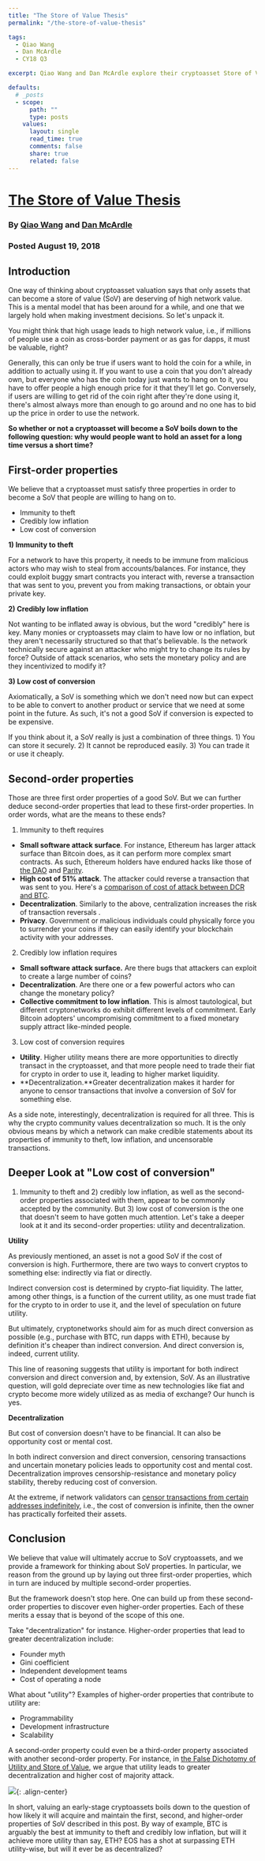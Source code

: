 ```yaml
---
title: "The Store of Value Thesis"
permalink: "/the-store-of-value-thesis" 

tags:
  - Qiao Wang
  - Dan McArdle
  - CY18 Q3

excerpt: Qiao Wang and Dan McArdle explore their cryptoasset Store of Value Thesis. Posted August 19, 2018. 

defaults:
  # _posts
  - scope:
      path: ""
      type: posts
    values:
      layout: single
      read_time: true
      comments: false
      share: true
      related: false
---
```



# [The Store of Value Thesis](https://tokeneconomy.co/the-store-of-value-thesis-42d3cfde50a9)
### By [Qiao Wang](https://tokeneconomy.co/@QwQiao) and [Dan McArdle](https://medium.com/@robustus) 
### Posted August 19, 2018



## Introduction

One way of thinking about cryptoasset valuation says that only assets that can become a store of value (SoV) are deserving of high network value. This is a mental model that has been around for a while, and one that we largely hold when making investment decisions. So let's unpack it.

You might think that high usage leads to high network value, i.e., if millions of people use a coin as cross-border payment or as gas for dapps, it must be valuable, right?

Generally, this can only be true if users want to hold the coin for a while, in addition to actually using it. If you want to use a coin that you don't already own, but everyone who has the coin today just wants to hang on to it, you have to offer people a high enough price for it that they'll let go. Conversely, if users are willing to get rid of the coin right after they're done using it, there's almost always more than enough to go around and no one has to bid up the price in order to use the network.

**So whether or not a cryptoasset will become a SoV boils down to the following question: why would people want to hold an asset for a long time versus a short time?**

## First-order properties

We believe that a cryptoasset must satisfy three properties in order to become a SoV that people are willing to hang on to.

* Immunity to theft
* Credibly low inflation
* Low cost of conversion

**1) Immunity to theft**

For a network to have this property, it needs to be immune from malicious actors who may wish to steal from accounts/balances. For instance, they could exploit buggy smart contracts you interact with, reverse a transaction that was sent to you, prevent you from making transactions, or obtain your private key.

**2) Credibly low inflation**

Not wanting to be inflated away is obvious, but the word "credibly" here is key. Many monies or cryptoassets may claim to have low or no inflation, but they aren't necessarily structured so that that's believable. Is the network technically secure against an attacker who might try to change its rules by force? Outside of attack scenarios, who sets the monetary policy and are they incentivized to modify it?

**3) Low cost of conversion**

Axiomatically, a SoV is something which we don't need now but can expect to be able to convert to another product or service that we need at some point in the future. As such, it's not a good SoV if conversion is expected to be expensive.

If you think about it, a SoV really is just a combination of three things. 1) You can store it securely. 2) It cannot be reproduced easily. 3) You can trade it or use it cheaply.

## Second-order properties

Those are three first order properties of a good SoV. But we can further deduce second-order properties that lead to these first-order properties. In order words, what are the means to these ends?

1) Immunity to theft requires

* **Small software attack surface**. For instance, Ethereum has larger attack surface than Bitcoin does, as it can perform more complex smart contracts. As such, Ethereum holders have endured hacks like those of [the DAO](https://en.wikipedia.org/wiki/The_DAO_%28organization%29) and [Parity](https://blog.zeppelin.solutions/on-the-parity-wallet-multisig-hack-405a8c12e8f7).
* **High cost of 51% attack**. The attacker could reverse a transaction that was sent to you. Here's a [comparison of cost of attack between DCR and BTC](https://blog.usejournal.com/apples-to-apples-decred-is-20x-more-expensive-to-attack-than-bitcoin-68bafeb4546f).
* **Decentralization**. Similarly to the above, centralization increases the risk of transaction reversals .
* **Privacy**. Government or malicious individuals could physically force you to surrender your coins if they can easily identify your blockchain activity with your addresses.

2) Credibly low inflation requires

* **Small software attack surface.** Are there bugs that attackers can exploit to create a large number of coins?
* **Decentralization**. Are there one or a few powerful actors who can change the monetary policy?
* **Collective commitment to low inflation**. This is almost tautological, but different cryptonetworks do exhibit different levels of commitment. Early Bitcoin adopters' uncompromising commitment to a fixed monetary supply attract like-minded people.

3) Low cost of conversion requires

* **Utility**. Higher utility means there are more opportunities to directly transact in the cryptoasset, and that more people need to trade their fiat for crypto in order to use it, leading to higher market liquidity.
* **Decentralization.**Greater decentralization makes it harder for anyone to censor transactions that involve a conversion of SoV for something else.

As a side note, interestingly, decentralization is required for all three. This is why the crypto community values decentralization so much. It is the only obvious means by which a network can make credible statements about its properties of immunity to theft, low inflation, and uncensorable transactions.

## Deeper Look at "Low cost of conversion"

1) Immunity to theft and 2) credibly low inflation, as well as the second-order properties associated with them, appear to be commonly accepted by the community. But 3) low cost of conversion is the one that doesn't seem to have gotten much attention. Let's take a deeper look at it and its second-order properties: utility and decentralization.

**Utility**

As previously mentioned, an asset is not a good SoV if the cost of conversion is high. Furthermore, there are two ways to convert cryptos to something else: indirectly via fiat or directly.

Indirect conversion cost is determined by crypto-fiat liquidity. The latter, among other things, is a function of the current utility, as one must trade fiat for the crypto to in order to use it, and the level of speculation on future utility.

But ultimately, cryptonetworks should aim for as much direct conversion as possible (e.g., purchase with BTC, run dapps with ETH), because by definition it's cheaper than indirect conversion. And direct conversion is, indeed, current utility.

This line of reasoning suggests that utility is important for both indirect conversion and direct conversion and, by extension, SoV. As an illustrative question, will gold depreciate over time as new technologies like fiat and crypto become more widely utilized as as media of exchange? Our hunch is yes.

**Decentralization**

But cost of conversion doesn't have to be financial. It can also be opportunity cost or mental cost.

In both indirect conversion and direct conversion, censoring transactions and uncertain monetary policies leads to opportunity cost and mental cost. Decentralization improves censorship-resistance and monetary policy stability, thereby reducing cost of conversion.

At the extreme, if network validators can [censor transactions from certain addresses indefinitely](https://www.coindesk.com/eos-blockchain-arbitrator-orders-freeze-of-27-accounts/), i.e., the cost of conversion is infinite, then the owner has practically forfeited their assets.

## Conclusion

We believe that value will ultimately accrue to SoV cryptoassets, and we provide a framework for thinking about SoV properties. In particular, we reason from the ground up by laying out three first-order properties, which in turn are induced by multiple second-order properties.

But the framework doesn't stop here. One can build up from these second-order properties to discover even higher-order properties. Each of these merits a essay that is beyond of the scope of this one.

Take "decentralization" for instance. Higher-order properties that lead to greater decentralization include:

* Founder myth
* Gini coefficient
* Independent development teams
* Cost of operating a node

What about "utility"? Examples of higher-order properties that contribute to utility are:

* Programmability
* Development infrastructure
* Scalability

A second-order property could even be a third-order property associated with another second-order property. For instance, in [the False Dichotomy of Utility and Store of Value](https://medium.com/@QwQiao/the-false-dichotomy-of-utility-and-store-of-value-27fe12bf3bdb), we argue that utility leads to greater decentralization and higher cost of majority attack.

![](/assets/images/cy18/cy18q3m8/qw-1.png){: .align-center}

In short, valuing an early-stage cryptoassets boils down to the question of how likely it will acquire and maintain the first, second, and higher-order properties of SoV described in this post. By way of example, BTC is arguably the best at immunity to theft and credibly low inflation, but will it achieve more utility than say, ETH? EOS has a shot at surpassing ETH utility-wise, but will it ever be as decentralized?
